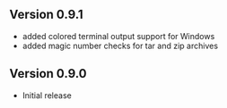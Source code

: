 ## Version 0.9.1

- added colored terminal output support for Windows
- added magic number checks for tar and zip archives

## Version 0.9.0

- Initial release